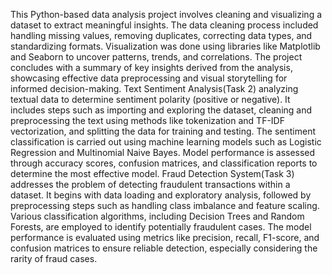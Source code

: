 This Python-based data analysis project involves cleaning and visualizing a dataset to extract meaningful insights. The data cleaning process included handling missing values, removing duplicates, correcting data types, and standardizing formats. Visualization was done using libraries like Matplotlib and Seaborn to uncover patterns, trends, and correlations. The project concludes with a summary of key insights derived from the analysis, showcasing effective data preprocessing and visual storytelling for informed decision-making.
Text Sentiment Analysis(Task 2) analyzing textual data to determine sentiment polarity (positive or negative). It includes steps such as importing and exploring the dataset, cleaning and preprocessing the text using methods like tokenization and TF-IDF vectorization, and splitting the data for training and testing. The sentiment classification is carried out using machine learning models such as Logistic Regression and Multinomial Naive Bayes. Model performance is assessed through accuracy scores, confusion matrices, and classification reports to determine the most effective model.
Fraud Detection System(Task 3) addresses the problem of detecting fraudulent transactions within a dataset. It begins with data loading and exploratory analysis, followed by preprocessing steps such as handling class imbalance and feature scaling. Various classification algorithms, including Decision Trees and Random Forests, are employed to identify potentially fraudulent cases. The model performance is evaluated using metrics like precision, recall, F1-score, and confusion matrices to ensure reliable detection, especially considering the rarity of fraud cases.
